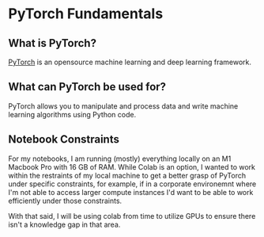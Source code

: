 # PyTorch Fundamentals

## What is PyTorch?

[PyTorch]('https://pytorch.org/') is an opensource machine learning and deep learning framework.

## What can PyTorch be used for?

PyTorch allows you to manipulate and process data and write machine learning algorithms using Python code.

## Notebook Constraints

For my notebooks, I am running (mostly) everything locally on an M1 Macbook Pro with 16 GB of RAM. While Colab is an option, I wanted to work within the restraints of my local machine to get a better grasp of PyTorch under specific constraints, for example, if in a corporate environemnt where I'm not able to access larger compute instances I'd want to be able to work efficiently under those constraints.

With that said, I will be using colab from time to utilize GPUs to ensure there isn't a knowledge gap in that area.




